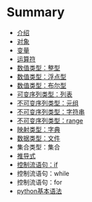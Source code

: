 # Summary

* [介绍](README.md)
* [对象](对象.md)
* [变量](变量.md)
* [运算符](运算符.md)
* [数值类型：整型](数值类型：整型.md)
* [数值类型：浮点型](数值类型：浮点型.md)
* [数值类型：布尔型](数值类型：布尔型.md)
* [可变序列类型：列表](可变序列类型：列表.md)
* [不可变序列类型：元组](不可变序列类型：元组.md)
* [不可变序列类型：字符串](不可变序列类型：字符串.md)
* [不可变序列类型：range](不可变序列类型：range.md)
* [映射类型：字典](映射类型：字典.md)
* [数据类型：文件](数据类型：文件.md)
* 集合类型：集合
* [推导式](推导式.md)
* [控制流语句：if](控制流语句：if.md)
* 控制流语句：while
* 控制流语句：for
* [python基本语法](python基本语法.md)


